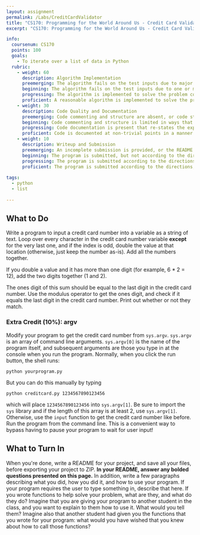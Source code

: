 ```yaml
---
layout: assignment
permalink: /Labs/CreditCardValidator
title: "CS170: Programming for the World Around Us - Credit Card Validator"
excerpt: "CS170: Programming for the World Around Us - Credit Card Validator"

info:
  coursenum: CS170
  points: 100
  goals:
    - To iterate over a list of data in Python
  rubric:
    - weight: 60
      description: Algorithm Implementation
      preemerging: The algorithm fails on the test inputs due to major issues, or the program fails to compile and/or run
      beginning: The algorithm fails on the test inputs due to one or more minor issues
      progressing: The algorithm is implemented to solve the problem correctly according to given test inputs, but would fail if executed in a general case due to a minor issue or omission in the algorithm design or implementation
      proficient: A reasonable algorithm is implemented to solve the problem which correctly solves the problem according to the given test inputs, and would be reasonably expected to solve the problem in the general case
    - weight: 30
      description: Code Quality and Documentation
      preemerging: Code commenting and structure are absent, or code structure departs significantly from best practice, and/or the code departs significantly from the style guide
      beginning: Code commenting and structure is limited in ways that reduce the readability of the program, and/or there are minor departures from the style guide
      progressing: Code documentation is present that re-states the explicit code definitions, and/or code is written that mostly adheres to the style guide
      proficient: Code is documented at non-trivial points in a manner that enhances the readability of the program, and code is written according to the style guide
    - weight: 10
      description: Writeup and Submission
      preemerging: An incomplete submission is provided, or the README file submitted is blank
      beginning: The program is submitted, but not according to the directions in one or more ways (for example, because it is lacking a readme writeup or missing answers to written questions)
      progressing: The program is submitted according to the directions with a minor omission or correction needed, including a readme writeup describing the solution and answering nearly all questions posed in the instructions
      proficient: The program is submitted according to the directions, including a readme writeup describing the solution and answering all questions posed in the instructions
    
tags:
  - python
  - list
  
---
```


## What to Do
Write a program to input a credit card number into a variable as a string of text.  Loop over every character in the credit card number variable **except** for the very last one, and if the index is odd, double the value at that location (otherwise, just keep the number as-is).  Add all the numbers together.

If you double a value and it has more than one digit (for example, 6 * 2 = 12), add the two digits together (1 and 2).

The ones digit of this sum should be equal to the last digit in the credit card number.  Use the modulus operator to get the ones digit, and check if it equals the last digit in the credit card number.  Print out whether or not they match.

### Extra Credit (10%): argv
Modify your program to get the credit card number from `sys.argv`.  `sys.argv` is an array of command line arguments.  `sys.argv[0]` is the name of the program itself, and subsequent arguments are those you type in at the console when you run the program.  Normally, when you click the run button, the shell runs:

`python yourprogram.py`

But you can do this manually by typing

`python creditcard.py 1234567890123456`

which will place `1234567890123456` into `sys.argv[1]`.  Be sure to import the `sys` library and if the length of this array is at least 2, use `sys.argv[1]`.  Otherwise, use the `input` function to get the credit card number like before.  Run the program from the command line.  This is a convenient way to bypass having to pause your program to wait for user input!

## What to Turn In

When you're done, write a README for your project, and save all your files, before exporting your project to ZIP.  **In your README, answer any bolded questions presented on this page.**  In addition, write a few paragraphs describing what you did, how you did it, and how to use your program.  If your program requires the user to type something in, describe that here.  If you wrote functions to help solve your problem, what are they, and what do they do?  Imagine that you are giving your program to another student in the class, and you want to explain to them how to use it.  What would you tell them?  Imagine also that another student had given you the functions that you wrote for your program: what would you have wished that you knew about how to call those functions?
